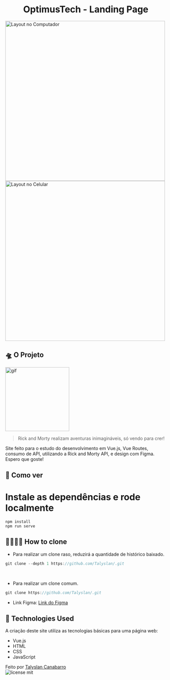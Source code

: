 <h1 align="center"> OptimusTech - Landing Page </h1>

<img height="500" src="" alt="Layout no Computador" />
<img height="500" src="" alt="Layout no Celular" />

## 🛸 O Projeto
<img height="200" src="https://github.com/Talyslan/rick-and-morty/assets/78499700/51ae8876-1638-49d6-95fc-2374255b43a7" alt="gif" />

<blockquote>Rick and Morty realizam aventuras inimagináveis, só vendo para crer!</blockquote>

<p>
    Site feito para o estudo do desenvolvimento em Vue.js, Vue Routes, consumo de API, utilizando a Rick and Morty API, e design com Figma. Espero que goste! 
</p>

## 📌 Como ver
# Instale as dependências e rode localmente
```
npm install
npm run serve
```
<!-- 
### Compiles and minifies for production
```
npm run build
```

### Lints and fixes files
```
npm run lint
```

### Customize configuration
See [Configuration Reference](https://cli.vuejs.org/config/).
 
O projeto está hospedado no GitHub Pages:
[Rick and Morty](https://talyslan.github.io/nome/) 
-->

## 👨‍👩‍👧‍👦 How to clone
- Para realizar um clone raso, reduzirá a quantidade de histórico baixado.
```javascript
git clone --depth 1 https://github.com/Talyslan/.git
```
<br>

- Para realizar um clone comum.
```javascript
git clone https://github.com/Talyslan/.git
```

- Link Figma: 
<a href="https://www.figma.com/design/1zoaZnbuxVuQytd05ZZdWU/Rick-and-Morty-%7C-Web?node-id=0-1&t=2TonGks3EnOEjBr3-0">Link do Figma</a>

## 🚀 Technologies Used

A criação deste site utiliza as tecnologias básicas para uma página web:

- Vue.js
- HTML
- CSS
- JavaScript

Feito por <a href="https://github.com/Talyslan">Talyslan Canabarro</a>
<br/>
<img src="https://img.shields.io/badge/license-MIT-8A2BE2" alt="license mit" />